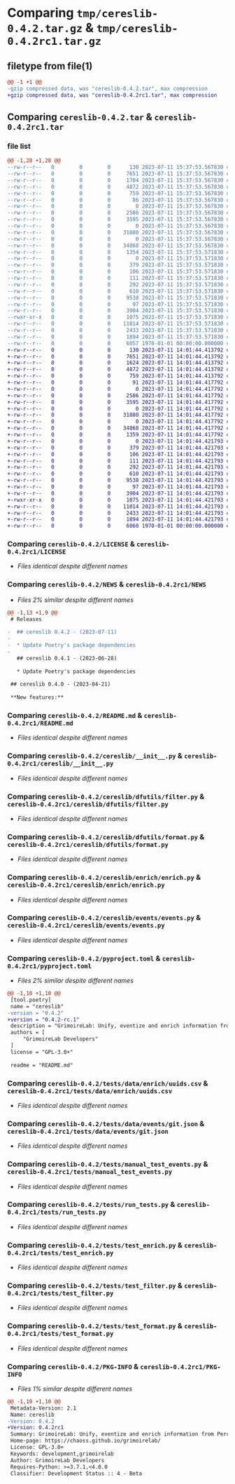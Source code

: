 # Comparing `tmp/cereslib-0.4.2.tar.gz` & `tmp/cereslib-0.4.2rc1.tar.gz`

## filetype from file(1)

```diff
@@ -1 +1 @@
-gzip compressed data, was "cereslib-0.4.2.tar", max compression
+gzip compressed data, was "cereslib-0.4.2rc1.tar", max compression
```

## Comparing `cereslib-0.4.2.tar` & `cereslib-0.4.2rc1.tar`

### file list

```diff
@@ -1,28 +1,28 @@
--rw-r--r--   0        0        0      130 2023-07-11 15:37:53.567830 cereslib-0.4.2/AUTHORS
--rw-r--r--   0        0        0     7651 2023-07-11 15:37:53.567830 cereslib-0.4.2/LICENSE
--rw-r--r--   0        0        0     1704 2023-07-11 15:37:53.567830 cereslib-0.4.2/NEWS
--rw-r--r--   0        0        0     4872 2023-07-11 15:37:53.567830 cereslib-0.4.2/README.md
--rw-r--r--   0        0        0      759 2023-07-11 15:37:53.567830 cereslib-0.4.2/cereslib/__init__.py
--rw-r--r--   0        0        0       86 2023-07-11 15:37:53.567830 cereslib-0.4.2/cereslib/_version.py
--rw-r--r--   0        0        0        0 2023-07-11 15:37:53.567830 cereslib-0.4.2/cereslib/dfutils/__init__.py
--rw-r--r--   0        0        0     2586 2023-07-11 15:37:53.567830 cereslib-0.4.2/cereslib/dfutils/filter.py
--rw-r--r--   0        0        0     3595 2023-07-11 15:37:53.567830 cereslib-0.4.2/cereslib/dfutils/format.py
--rw-r--r--   0        0        0        0 2023-07-11 15:37:53.567830 cereslib-0.4.2/cereslib/enrich/__init__.py
--rw-r--r--   0        0        0    31880 2023-07-11 15:37:53.567830 cereslib-0.4.2/cereslib/enrich/enrich.py
--rw-r--r--   0        0        0        0 2023-07-11 15:37:53.567830 cereslib-0.4.2/cereslib/events/__init__.py
--rw-r--r--   0        0        0    34868 2023-07-11 15:37:53.567830 cereslib-0.4.2/cereslib/events/events.py
--rw-r--r--   0        0        0     1354 2023-07-11 15:37:53.571830 cereslib-0.4.2/pyproject.toml
--rw-r--r--   0        0        0        0 2023-07-11 15:37:53.571830 cereslib-0.4.2/tests/__init__.py
--rw-r--r--   0        0        0      379 2023-07-11 15:37:53.571830 cereslib-0.4.2/tests/data/enrich/authors.csv
--rw-r--r--   0        0        0      106 2023-07-11 15:37:53.571830 cereslib-0.4.2/tests/data/enrich/onion.csv
--rw-r--r--   0        0        0      111 2023-07-11 15:37:53.571830 cereslib-0.4.2/tests/data/enrich/pairprogramming.csv
--rw-r--r--   0        0        0      292 2023-07-11 15:37:53.571830 cereslib-0.4.2/tests/data/enrich/timedifference.csv
--rw-r--r--   0        0        0      610 2023-07-11 15:37:53.571830 cereslib-0.4.2/tests/data/enrich/uuids.csv
--rw-r--r--   0        0        0     9538 2023-07-11 15:37:53.571830 cereslib-0.4.2/tests/data/events/git.json
--rw-r--r--   0        0        0       97 2023-07-11 15:37:53.571830 cereslib-0.4.2/tests/data/projects_map.json
--rw-r--r--   0        0        0     3904 2023-07-11 15:37:53.571830 cereslib-0.4.2/tests/manual_test_events.py
--rwxr-xr-x   0        0        0     1075 2023-07-11 15:37:53.571830 cereslib-0.4.2/tests/run_tests.py
--rw-r--r--   0        0        0    11014 2023-07-11 15:37:53.571830 cereslib-0.4.2/tests/test_enrich.py
--rw-r--r--   0        0        0     2433 2023-07-11 15:37:53.571830 cereslib-0.4.2/tests/test_filter.py
--rw-r--r--   0        0        0     1894 2023-07-11 15:37:53.571830 cereslib-0.4.2/tests/test_format.py
--rw-r--r--   0        0        0     6057 1970-01-01 00:00:00.000000 cereslib-0.4.2/PKG-INFO
+-rw-r--r--   0        0        0      130 2023-07-11 14:01:44.413792 cereslib-0.4.2rc1/AUTHORS
+-rw-r--r--   0        0        0     7651 2023-07-11 14:01:44.413792 cereslib-0.4.2rc1/LICENSE
+-rw-r--r--   0        0        0     1624 2023-07-11 14:01:44.413792 cereslib-0.4.2rc1/NEWS
+-rw-r--r--   0        0        0     4872 2023-07-11 14:01:44.413792 cereslib-0.4.2rc1/README.md
+-rw-r--r--   0        0        0      759 2023-07-11 14:01:44.413792 cereslib-0.4.2rc1/cereslib/__init__.py
+-rw-r--r--   0        0        0       91 2023-07-11 14:01:44.417792 cereslib-0.4.2rc1/cereslib/_version.py
+-rw-r--r--   0        0        0        0 2023-07-11 14:01:44.417792 cereslib-0.4.2rc1/cereslib/dfutils/__init__.py
+-rw-r--r--   0        0        0     2586 2023-07-11 14:01:44.417792 cereslib-0.4.2rc1/cereslib/dfutils/filter.py
+-rw-r--r--   0        0        0     3595 2023-07-11 14:01:44.417792 cereslib-0.4.2rc1/cereslib/dfutils/format.py
+-rw-r--r--   0        0        0        0 2023-07-11 14:01:44.417792 cereslib-0.4.2rc1/cereslib/enrich/__init__.py
+-rw-r--r--   0        0        0    31880 2023-07-11 14:01:44.417792 cereslib-0.4.2rc1/cereslib/enrich/enrich.py
+-rw-r--r--   0        0        0        0 2023-07-11 14:01:44.417792 cereslib-0.4.2rc1/cereslib/events/__init__.py
+-rw-r--r--   0        0        0    34868 2023-07-11 14:01:44.417792 cereslib-0.4.2rc1/cereslib/events/events.py
+-rw-r--r--   0        0        0     1359 2023-07-11 14:01:44.417792 cereslib-0.4.2rc1/pyproject.toml
+-rw-r--r--   0        0        0        0 2023-07-11 14:01:44.421793 cereslib-0.4.2rc1/tests/__init__.py
+-rw-r--r--   0        0        0      379 2023-07-11 14:01:44.421793 cereslib-0.4.2rc1/tests/data/enrich/authors.csv
+-rw-r--r--   0        0        0      106 2023-07-11 14:01:44.421793 cereslib-0.4.2rc1/tests/data/enrich/onion.csv
+-rw-r--r--   0        0        0      111 2023-07-11 14:01:44.421793 cereslib-0.4.2rc1/tests/data/enrich/pairprogramming.csv
+-rw-r--r--   0        0        0      292 2023-07-11 14:01:44.421793 cereslib-0.4.2rc1/tests/data/enrich/timedifference.csv
+-rw-r--r--   0        0        0      610 2023-07-11 14:01:44.421793 cereslib-0.4.2rc1/tests/data/enrich/uuids.csv
+-rw-r--r--   0        0        0     9538 2023-07-11 14:01:44.421793 cereslib-0.4.2rc1/tests/data/events/git.json
+-rw-r--r--   0        0        0       97 2023-07-11 14:01:44.421793 cereslib-0.4.2rc1/tests/data/projects_map.json
+-rw-r--r--   0        0        0     3904 2023-07-11 14:01:44.421793 cereslib-0.4.2rc1/tests/manual_test_events.py
+-rwxr-xr-x   0        0        0     1075 2023-07-11 14:01:44.421793 cereslib-0.4.2rc1/tests/run_tests.py
+-rw-r--r--   0        0        0    11014 2023-07-11 14:01:44.421793 cereslib-0.4.2rc1/tests/test_enrich.py
+-rw-r--r--   0        0        0     2433 2023-07-11 14:01:44.421793 cereslib-0.4.2rc1/tests/test_filter.py
+-rw-r--r--   0        0        0     1894 2023-07-11 14:01:44.421793 cereslib-0.4.2rc1/tests/test_format.py
+-rw-r--r--   0        0        0     6060 1970-01-01 00:00:00.000000 cereslib-0.4.2rc1/PKG-INFO
```

### Comparing `cereslib-0.4.2/LICENSE` & `cereslib-0.4.2rc1/LICENSE`

 * *Files identical despite different names*

### Comparing `cereslib-0.4.2/NEWS` & `cereslib-0.4.2rc1/NEWS`

 * *Files 2% similar despite different names*

```diff
@@ -1,13 +1,9 @@
 # Releases
 
-  ## cereslib 0.4.2 - (2023-07-11)
-  
-  * Update Poetry's package dependencies
-
   ## cereslib 0.4.1 - (2023-06-28)
   
   * Update Poetry's package dependencies
 
 ## cereslib 0.4.0 - (2023-04-21)
 
 **New features:**
```

### Comparing `cereslib-0.4.2/README.md` & `cereslib-0.4.2rc1/README.md`

 * *Files identical despite different names*

### Comparing `cereslib-0.4.2/cereslib/__init__.py` & `cereslib-0.4.2rc1/cereslib/__init__.py`

 * *Files identical despite different names*

### Comparing `cereslib-0.4.2/cereslib/dfutils/filter.py` & `cereslib-0.4.2rc1/cereslib/dfutils/filter.py`

 * *Files identical despite different names*

### Comparing `cereslib-0.4.2/cereslib/dfutils/format.py` & `cereslib-0.4.2rc1/cereslib/dfutils/format.py`

 * *Files identical despite different names*

### Comparing `cereslib-0.4.2/cereslib/enrich/enrich.py` & `cereslib-0.4.2rc1/cereslib/enrich/enrich.py`

 * *Files identical despite different names*

### Comparing `cereslib-0.4.2/cereslib/events/events.py` & `cereslib-0.4.2rc1/cereslib/events/events.py`

 * *Files identical despite different names*

### Comparing `cereslib-0.4.2/pyproject.toml` & `cereslib-0.4.2rc1/pyproject.toml`

 * *Files 2% similar despite different names*

```diff
@@ -1,10 +1,10 @@
 [tool.poetry]
 name = "cereslib"
-version = "0.4.2"
+version = "0.4.2-rc.1"
 description = "GrimoireLab: Unify, eventize and enrich information from Perceval"
 authors = [
     "GrimoireLab Developers"
 ]
 license = "GPL-3.0+"
 
 readme = "README.md"
```

### Comparing `cereslib-0.4.2/tests/data/enrich/uuids.csv` & `cereslib-0.4.2rc1/tests/data/enrich/uuids.csv`

 * *Files identical despite different names*

### Comparing `cereslib-0.4.2/tests/data/events/git.json` & `cereslib-0.4.2rc1/tests/data/events/git.json`

 * *Files identical despite different names*

### Comparing `cereslib-0.4.2/tests/manual_test_events.py` & `cereslib-0.4.2rc1/tests/manual_test_events.py`

 * *Files identical despite different names*

### Comparing `cereslib-0.4.2/tests/run_tests.py` & `cereslib-0.4.2rc1/tests/run_tests.py`

 * *Files identical despite different names*

### Comparing `cereslib-0.4.2/tests/test_enrich.py` & `cereslib-0.4.2rc1/tests/test_enrich.py`

 * *Files identical despite different names*

### Comparing `cereslib-0.4.2/tests/test_filter.py` & `cereslib-0.4.2rc1/tests/test_filter.py`

 * *Files identical despite different names*

### Comparing `cereslib-0.4.2/tests/test_format.py` & `cereslib-0.4.2rc1/tests/test_format.py`

 * *Files identical despite different names*

### Comparing `cereslib-0.4.2/PKG-INFO` & `cereslib-0.4.2rc1/PKG-INFO`

 * *Files 1% similar despite different names*

```diff
@@ -1,10 +1,10 @@
 Metadata-Version: 2.1
 Name: cereslib
-Version: 0.4.2
+Version: 0.4.2rc1
 Summary: GrimoireLab: Unify, eventize and enrich information from Perceval
 Home-page: https://chaoss.github.io/grimoirelab/
 License: GPL-3.0+
 Keywords: development,grimoirelab
 Author: GrimoireLab Developers
 Requires-Python: >=3.7.1,<4.0.0
 Classifier: Development Status :: 4 - Beta
```

